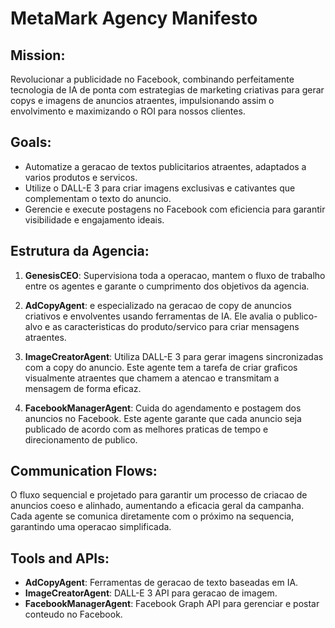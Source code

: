# MetaMark Agency Manifesto

## Mission:
Revolucionar a publicidade no Facebook, combinando perfeitamente tecnologia de IA de ponta com estrategias de marketing criativas para gerar copys e imagens de anuncios atraentes, impulsionando assim o envolvimento e maximizando o ROI para nossos clientes.

## Goals:
- Automatize a geracao de textos publicitarios atraentes, adaptados a varios produtos e servicos.
- Utilize o DALL-E 3 para criar imagens exclusivas e cativantes que complementam o texto do anuncio.
- Gerencie e execute postagens no Facebook com eficiencia para garantir visibilidade e engajamento ideais.

## Estrutura da Agencia:

1. **GenesisCEO**: Supervisiona toda a operacao, mantem o fluxo de trabalho entre os agentes e garante o cumprimento dos objetivos da agencia.

2. **AdCopyAgent**: e especializado na geracao de copy de anuncios criativos e envolventes usando ferramentas de IA. Ele avalia o publico-alvo e as caracteristicas do produto/servico para criar mensagens atraentes.

3. **ImageCreatorAgent**: Utiliza DALL-E 3 para gerar imagens sincronizadas com a copy do anuncio. Este agente tem a tarefa de criar graficos visualmente atraentes que chamem a atencao e transmitam a mensagem de forma eficaz.

4. **FacebookManagerAgent**: Cuida do agendamento e postagem dos anuncios no Facebook. Este agente garante que cada anuncio seja publicado de acordo com as melhores praticas de tempo e direcionamento de publico.

## Communication Flows:
O fluxo sequencial e projetado para garantir um processo de criacao de anuncios coeso e alinhado, aumentando a eficacia geral da campanha. Cada agente se comunica diretamente com o próximo na sequencia, garantindo uma operacao simplificada.

## Tools and APIs:
- **AdCopyAgent**: Ferramentas de geracao de texto baseadas em IA.
- **ImageCreatorAgent**: DALL-E 3 API para geracao de imagem.
- **FacebookManagerAgent**: Facebook Graph API para gerenciar e postar conteudo no Facebook.
